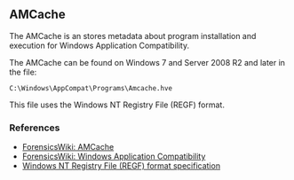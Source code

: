 ## AMCache

The AMCache is an stores metadata about program installation and execution for
Windows Application Compatibility.

The AMCache can be found on Windows 7 and Server 2008 R2 and later in the file:

```
C:\Windows\AppCompat\Programs\Amcache.hve 
```

This file uses the Windows NT Registry File (REGF) format.

### References

* [ForensicsWiki: AMCache](https://forensicswiki.xyz/wiki/index.php?title=AMCache)
* [ForensicsWiki: Windows Application Compatibility](https://forensicswiki.xyz/wiki/index.php?title=Windows_Application_Compatibility)
* [Windows NT Registry File (REGF) format specification](https://github.com/libyal/libregf/blob/main/documentation/Windows%20NT%20Registry%20File%20(REGF)%20format.asciidoc)
